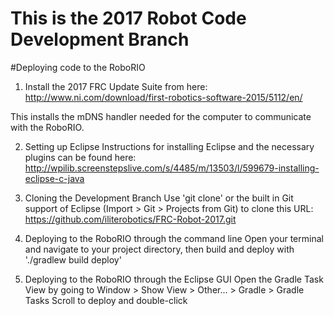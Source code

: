 # This is the 2017 Robot Code Development Branch

#Deploying code to the RoboRIO

1. Install the 2017 FRC Update Suite from here:
<http://www.ni.com/download/first-robotics-software-2015/5112/en/>

  This installs the mDNS handler needed for the computer to communicate with the RoboRIO.

2. Setting up Eclipse
Instructions for installing Eclipse and the necessary plugins can be found here:
<http://wpilib.screenstepslive.com/s/4485/m/13503/l/599679-installing-eclipse-c-java>

3. Cloning the Development Branch
Use 'git clone' or the built in Git support of Eclipse (Import > Git > Projects from Git) to clone this URL:
<https://github.com/iliterobotics/FRC-Robot-2017.git>

4. Deploying to the RoboRIO through the command line
Open your terminal and navigate to your project directory, then build and deploy with './gradlew build deploy'

5. Deploying to the RoboRIO through the Eclipse GUI 
Open the Gradle Task View by going to Window > Show View > Other... > Gradle > Gradle Tasks
Scroll to deploy and double-click







